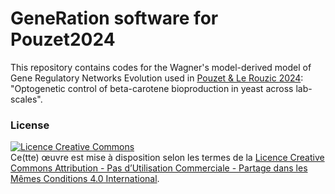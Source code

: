# GeneRation software for Pouzet2024

This repository contains codes for the Wagner's model-derived model of Gene Regulatory Networks Evolution used in [Pouzet & Le Rouzic 2024](): "Optogenetic control of beta-carotene bioproduction in yeast across lab-scales".

### License
<a rel="license" href="http://creativecommons.org/licenses/by-nc-sa/4.0/"><img alt="Licence Creative Commons" style="border-width:0" src="https://i.creativecommons.org/l/by-nc-sa/4.0/88x31.png" /></a><br />Ce(tte) œuvre est mise à disposition selon les termes de la <a rel="license" href="http://creativecommons.org/licenses/by-nc-sa/4.0/">Licence Creative Commons Attribution - Pas d’Utilisation Commerciale - Partage dans les Mêmes Conditions 4.0 International</a>.
